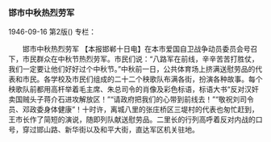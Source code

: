 ### 邯市中秋热烈劳军

1946-09-16
第2版()
专栏：

　　邯市中秋热烈劳军
    【本报邯郸十日电】在本市爱国自卫战争动员委员会号召下，市民群众在中秋节热烈劳军。市民们说：“八路军在前线，辛辛苦苦打胜仗，我们一定要让他们好好过个中秋节。”中秋前一日，公共体育场上挤满送慰劳品的代表和市民。各学校及市民们组成的二十二个秧歌队布满各街，扮演各种故事。每个秧歌队前都用高杆举着毛主席、朱总司令的肖像及彩色标语，标语大书“反对汉奸卖国贼头子蒋介石进攻解放区！”“请政府把我们的心带到前线去！”“敬祝刘司令员、邓政委身体健康”！十时许，离城八里的张庄桥区三堤村的代表也匆忙赶到，王市长作了简短的演说，随即列队献送慰劳品。二里长的行列高呼着反对内战的口号，穿过邯山路、新华街以及和平大街，直达军区机关驻地。
